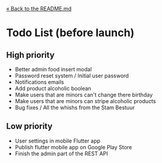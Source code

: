 [&laquo; Back to the README.md](../README.md)

# Todo List (before launch)

## High priority
- Better admin food insert modal
- Password reset system / Initial user password
- Notifications emails
- Add product alcoholic boolean
- Make users that are minors can't change there birthday
- Make users that are minors can stripe alcoholic products
- Bug fixes / All the whishs from the Stam Bestuur

## Low priority
- User settings in mobile Flutter app
- Publish flutter mobile app on Google Play Store
- Finish the admin part of the REST API
